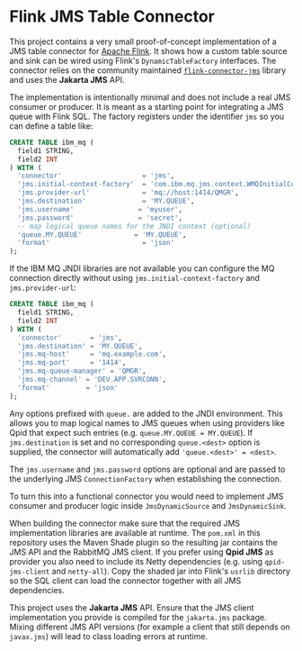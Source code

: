 # Flink JMS Table Connector

This project contains a very small proof-of-concept implementation of a JMS table connector for [Apache Flink](https://flink.apache.org/). It shows how a custom table source and sink can be wired using Flink's `DynamicTableFactory` interfaces. The connector relies on the community maintained [`flink-connector-jms`](https://github.com/miwurster/flink-connector-jms) library and uses the **Jakarta JMS** API.

The implementation is intentionally minimal and does not include a real JMS consumer or producer. It is meant as a starting point for integrating a JMS queue with Flink SQL. The factory registers under the identifier `jms` so you can define a table like:

```sql
CREATE TABLE ibm_mq (
  field1 STRING,
  field2 INT
) WITH (
  'connector'                    = 'jms',
  'jms.initial-context-factory'  = 'com.ibm.mq.jms.context.WMQInitialContextFactory',
  'jms.provider-url'             = 'mq://host:1414/QMGR',
  'jms.destination'              = 'MY.QUEUE',
  'jms.username'                = 'myuser',
  'jms.password'                = 'secret',
  -- map logical queue names for the JNDI context (optional)
  'queue.MY.QUEUE'             = 'MY.QUEUE',
  'format'                       = 'json'
);
```

If the IBM MQ JNDI libraries are not available you can configure the MQ
connection directly without using `jms.initial-context-factory` and
`jms.provider-url`:

```sql
CREATE TABLE ibm_mq (
  field1 STRING,
  field2 INT
) WITH (
  'connector'       = 'jms',
  'jms.destination' = 'MY.QUEUE',
  'jms.mq-host'     = 'mq.example.com',
  'jms.mq-port'     = '1414',
  'jms.mq-queue-manager' = 'QMGR',
  'jms.mq-channel' = 'DEV.APP.SVRCONN',
  'format'         = 'json'
);
```

Any options prefixed with `queue.` are added to the JNDI environment. This allows
you to map logical names to JMS queues when using providers like Qpid that
expect such entries (e.g. `queue.MY.QUEUE = MY.QUEUE`). If `jms.destination`
is set and no corresponding `queue.<dest>` option is supplied, the connector will
automatically add `'queue.<dest>' = <dest>`.

The `jms.username` and `jms.password` options are optional and are passed to the
underlying JMS `ConnectionFactory` when establishing the connection.

To turn this into a functional connector you would need to implement JMS consumer and producer logic inside `JmsDynamicSource` and `JmsDynamicSink`.

When building the connector make sure that the required JMS implementation
libraries are available at runtime.  The `pom.xml` in this repository
uses the Maven Shade plugin so the resulting jar contains the JMS API and
the RabbitMQ JMS client.  If you prefer using **Qpid JMS** as provider
you also need to include its Netty dependencies (e.g. using `qpid-jms-client`
and `netty-all`).  Copy the shaded jar into Flink's `usrlib`
directory so the SQL client can load the connector together with all JMS
dependencies.

This project uses the **Jakarta JMS** API. Ensure that the JMS client
implementation you provide is compiled for the `jakarta.jms` package.
Mixing different JMS API versions (for example a client that still depends
on `javax.jms`) will lead to class loading errors at runtime.
